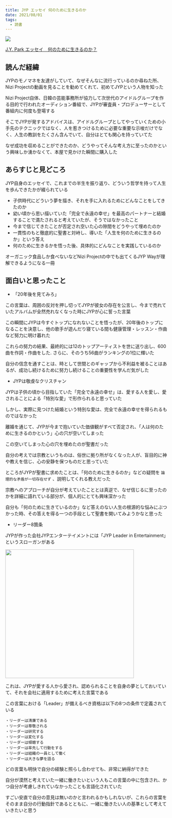 ```yaml
---
title: JYP エッセイ 何のために生きるのか
date: 2021/08/01
tags:
  - 読書
---
```


<a target="_blank"  href="https://www.amazon.co.jp/gp/product/B08XGT2N16/ref=as_li_tl?ie=UTF8&camp=247&creative=1211&creativeASIN=B08XGT2N16&linkCode=as2&tag=planetmeron06-22&linkId=e32b3bec3ea56f2aee60ef362966f295"><img border="0" src="//ws-fe.amazon-adsystem.com/widgets/q?_encoding=UTF8&MarketPlace=JP&ASIN=B08XGT2N16&ServiceVersion=20070822&ID=AsinImage&WS=1&Format=_SL250_&tag=planetmeron06-22" ></a>

<a target="_blank" href="https://www.amazon.co.jp/J-Y-Park-%25E3%2582%25A8%25E3%2583%2583%25E3%2582%25BB%25E3%2582%25A4-%25E4%25BD%2595%25E3%2581%25AE%25E3%2581%259F%25E3%2582%2581%25E3%2581%25AB%25E7%2594%259F%25E3%2581%258D%25E3%2582%258B%25E3%2581%25AE%25E3%2581%258B/dp/4152100001/ref=tmm_pap_swatch_0?_encoding=UTF8&amp;qid=&amp;sr=&_encoding=UTF8&tag=planetmeron06-22&linkCode=ur2&linkId=dc08c2a7726625a9d873147fe625cbf0&camp=247&creative=1211">J.Y. Park エッセイ　何のために生きるのか？</a>

## 読んだ経緯

JYPのモノマネを友達がしていて、なぜそんなに流行っているのか尋ねた所、Nizi Projectの動画を見ることを勧めてくれて、初めてJYPという人物を知った

Nizi Project自体、日韓の芸能事務所が協力して次世代のアイドルグループを作る目的で行われたオーディション番組で、JYPが審査員・プロデューサーとして番組内に何度も登場する

そこでJYPが発するアドバイスは、アイドルグループとしてやっていくための小手先のテクニックではなく、人を惹きつけるために必要な重要な示唆だけでなく、人生の教訓をたくさん含んでいて、自分はとても関心を持っていてた

なぜ成功を収めることができたのか、どうやってそんな考え方に至ったのかという興味しか湧かなくて、本屋で見かけた瞬間に購入した

## あらすじと見どころ

JYP自身のエッセイで、これまでの半生を振り返り、どういう哲学を持って人生を歩んできたかが綴られている

- 子供時代にどういう夢を描き、それを手に入れるためにどんなことをしてきたのか
- 幼い頃から思い描いていた「完全で永遠の幸せ」を最高のパートナーと結婚することで満たされると考えていたが、そうではなかったこと
- 今まで信じてきたことが否定され空いた心の隙間をどうやって埋めたのか
- 一貫性のもと徹底的に聖書と対峙し、導いた「人生を何のために生きるのか」という答え
- 何のために生きるかを悟った後、具体的にどんなことを実践しているのか

オーガニック食品しか食べないなどNizi Projectの中でも出てくるJYP Wayが理解できるようになる一冊

## 面白いと思ったこと

- 「20年後を見てみろ」

この言葉は、周囲の反対を押し切ってJYPが彼女の存在を公言し、今まで売れていたアルバムが全然売れなくなった時にJYPが心に誓った言葉

この瞬間にJYPは今すぐトップになれないことを悟ったが、20年後のトップになることを決意し、他の歌手が遊んだり寝ている間も健康管理・レッスン・作曲など努力に明け暮れた

これらの努力の結果、最終的には12のトップアーティストを世に送り出し、600曲を作詞・作曲をした. さらに、そのうち56曲がランキングの1位に輝いた

自分の信念を通すことは、時として世間とのギャップから不利益を被ることはあるが、成功し続けるために努力し続けることの重要性を学んだ気がした

- JYPは敬虔なクリスチャン

JYPは子供の頃から目指していた「完全で永遠の幸せ」は、愛する人を愛し、愛されることによる「特別な愛」で形作られると思っていた

しかし、実際に見つけた結婚という特別な愛は、完全で永遠の幸せを得られるものではなかった

離婚を通じて、JYPが今まで抱いていた価値観がすべて否定され、「人は何のために生きるのかという」心の穴が空いてしまった

この空いてしまった心の穴を埋めたのが聖書だった

自分の考えでは宗教というものは、俗世に拠り所がなくなった人が、盲目的に神や教えを信じ、心の安静を保つものだと思っていた

ところがJYPが聖書に求めたことは、「何のために生きるのか」などの疑問を `論理的な矛盾が一切存在せず` 、説明してくれる教えだった

宗教へのアプローチが自分が考えていたこととは真逆で、なぜ信じるに至ったのかを詳細に語れている部分が、個人的にとても興味深かった

自分も「何のために生きているのか」など答えのない人生の根源的な悩みにぶつかった時、その答えを得る一つの手段として聖書を開いてみようかなと思った

- リーダー8箇条

JYPが作った会社JYPエンターテイメントには「JYP Leader in Entertainment」というスローガンがある

[<img src="/images/jyp-logo.png" width="400px">](https://m.jype.com/)

これは、JYPが愛する人から愛され、認められることを自身の夢としておいていて、それを会社に適用するために考えた言葉である

この言葉における「Leader」が備えるべき資格は以下の8つの条件で定義されている

```
・リーダーは清廉である
・リーダーは尊敬される
・リーダーは研究する
・リーダーは変化する
・リーダーは傾聴する
・リーダーは率先して行動をする
・リーダーは組織の一員として働く
・リーダーは大きな夢を語る
```

どの言葉も明快で自分の経験と照らし合わせても、非常に納得ができた

自分が漠然と考えていた一緒に働きたいという人もこの言葉の中に包含され、かつ自分が考慮しきれていなかったことも言語化されていた

すごい安直で自分の意見は無いのかと言われるかもしれないが、これらの言葉をそのまま自分の行動指針であるとともに、一緒に働きたい人の基準として考えていきたいと思う
